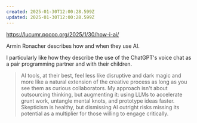```yaml
---
created: 2025-01-30T12:00:28.599Z
updated: 2025-01-30T12:00:28.599Z
---
```

https://lucumr.pocoo.org/2025/1/30/how-i-ai/

Armin Ronacher describes how and when they use AI.

I particularly like how they describe the use of the ChatGPT's voice chat as a pair programming partner and with their children.

> AI tools, at their best, feel less like disruptive and dark magic and more like a natural extension of the creative process as long as you see them as curious collaborators. My approach isn't about outsourcing thinking, but augmenting it: using LLMs to accelerate grunt work, untangle mental knots, and prototype ideas faster. Skepticism is healthy, but dismissing AI outright risks missing its potential as a multiplier for those willing to engage critically.